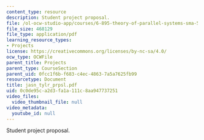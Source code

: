 ```yaml
---
content_type: resource
description: Student project proposal.
file: /ol-ocw-studio-app/courses/6-895-theory-of-parallel-systems-sma-5509-fall-2003/0c0de95ca2d3fa1a111c8aa947737251_jasn_tylr_prpsl.pdf
file_size: 468129
file_type: application/pdf
learning_resource_types:
- Projects
license: https://creativecommons.org/licenses/by-nc-sa/4.0/
ocw_type: OCWFile
parent_title: Projects
parent_type: CourseSection
parent_uid: 0fcc1f6b-f683-c4ec-4863-7a5a7625fb99
resourcetype: Document
title: jasn_tylr_prpsl.pdf
uid: 0c0de95c-a2d3-fa1a-111c-8aa947737251
video_files:
  video_thumbnail_file: null
video_metadata:
  youtube_id: null
---
```

Student project proposal.